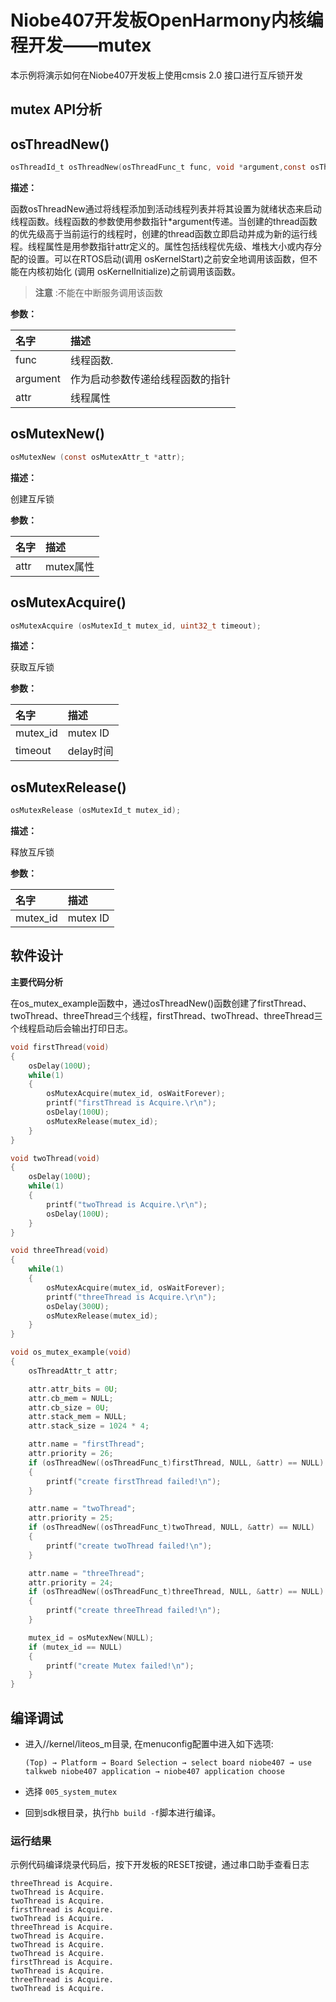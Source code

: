 # Niobe407开发板OpenHarmony内核编程开发——mutex
本示例将演示如何在Niobe407开发板上使用cmsis 2.0 接口进行互斥锁开发

## mutex API分析

## osThreadNew()

```c
osThreadId_t osThreadNew(osThreadFunc_t	func, void *argument,const osThreadAttr_t *attr )
```
**描述：**

函数osThreadNew通过将线程添加到活动线程列表并将其设置为就绪状态来启动线程函数。线程函数的参数使用参数指针*argument传递。当创建的thread函数的优先级高于当前运行的线程时，创建的thread函数立即启动并成为新的运行线程。线程属性是用参数指针attr定义的。属性包括线程优先级、堆栈大小或内存分配的设置。可以在RTOS启动(调用 osKernelStart)之前安全地调用该函数，但不能在内核初始化 (调用 osKernelInitialize)之前调用该函数。
> **注意** :不能在中断服务调用该函数


**参数：**

|名字|描述|
|:--|:------|
| func | 线程函数.  |
| argument |作为启动参数传递给线程函数的指针|
| attr |线程属性|

## osMutexNew()

```c
osMutexNew (const osMutexAttr_t *attr);
```
**描述：**

创建互斥锁


**参数：**

|名字|描述|
|:--|:------|
| attr |mutex属性|

## osMutexAcquire()

```c
osMutexAcquire (osMutexId_t mutex_id, uint32_t timeout);
```
**描述：**

获取互斥锁


**参数：**

|名字|描述|
|:--|:------|
| mutex_id |mutex ID|
| timeout |delay时间|


## osMutexRelease()

```c
osMutexRelease (osMutexId_t mutex_id);
```
**描述：**

释放互斥锁


**参数：**

|名字|描述|
|:--|:------|
| mutex_id |mutex ID|


## 软件设计

**主要代码分析**

在os_mutex_example函数中，通过osThreadNew()函数创建了firstThread、twoThread、threeThread三个线程，firstThread、twoThread、threeThread三个线程启动后会输出打印日志。

```c
void firstThread(void)
{
	osDelay(100U);
	while(1)
	{
		osMutexAcquire(mutex_id, osWaitForever);
    	printf("firstThread is Acquire.\r\n");
    	osDelay(100U);
		osMutexRelease(mutex_id);
	}
}

void twoThread(void)
{
	osDelay(100U);
	while(1) 
	{
		printf("twoThread is Acquire.\r\n");
    	osDelay(100U);
	}
}

void threeThread(void)
{
    while(1)
	{
		osMutexAcquire(mutex_id, osWaitForever);
		printf("threeThread is Acquire.\r\n");
		osDelay(300U);
		osMutexRelease(mutex_id);
	}
}

void os_mutex_example(void)
{
    osThreadAttr_t attr;

    attr.attr_bits = 0U;
    attr.cb_mem = NULL;
    attr.cb_size = 0U;
    attr.stack_mem = NULL;
    attr.stack_size = 1024 * 4;

    attr.name = "firstThread";
    attr.priority = 26;
    if (osThreadNew((osThreadFunc_t)firstThread, NULL, &attr) == NULL)
	{
    	printf("create firstThread failed!\n");
    }

	attr.name = "twoThread";
    attr.priority = 25;
    if (osThreadNew((osThreadFunc_t)twoThread, NULL, &attr) == NULL)
    {
      	printf("create twoThread failed!\n");
    }

    attr.name = "threeThread";
    attr.priority = 24;
    if (osThreadNew((osThreadFunc_t)threeThread, NULL, &attr) == NULL)
    {
      	printf("create threeThread failed!\n");
    }

	mutex_id = osMutexNew(NULL);
    if (mutex_id == NULL)
    {
      	printf("create Mutex failed!\n");
    }
}

```

## 编译调试
- 进入//kernel/liteos_m目录, 在menuconfig配置中进入如下选项:

     `(Top) → Platform → Board Selection → select board niobe407 → use talkweb niobe407 application → niobe407 application choose`

- 选择 `005_system_mutex`

- 回到sdk根目录，执行`hb build -f`脚本进行编译。

### 运行结果

示例代码编译烧录代码后，按下开发板的RESET按键，通过串口助手查看日志
```
threeThread is Acquire.
twoThread is Acquire.
twoThread is Acquire.
firstThread is Acquire.
twoThread is Acquire.
threeThread is Acquire.
twoThread is Acquire.
twoThread is Acquire.
twoThread is Acquire.
firstThread is Acquire.
twoThread is Acquire.
threeThread is Acquire.
twoThread is Acquire.
```
